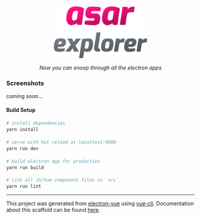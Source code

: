 <div align="center">
  <br><img width="250" src="logo.png" alt="asar-explorer"><br>
</div>

<p align="center">
  <em>Now you can snoop through all the electron apps</em>
</p>

### Screenshots
coming soon...

#### Build Setup

``` bash
# install dependencies
yarn install

# serve with hot reload at localhost:9080
yarn run dev

# build electron app for production
yarn run build

# lint all JS/Vue component files in `src`
yarn run lint
```

---

This project was generated from [electron-vue](https://github.com/SimulatedGREG/electron-vue) using [vue-cli](https://github.com/vuejs/vue-cli). Documentation about this scaffold can be found [here](https://simulatedgreg.gitbooks.io/electron-vue/content/index.html).
